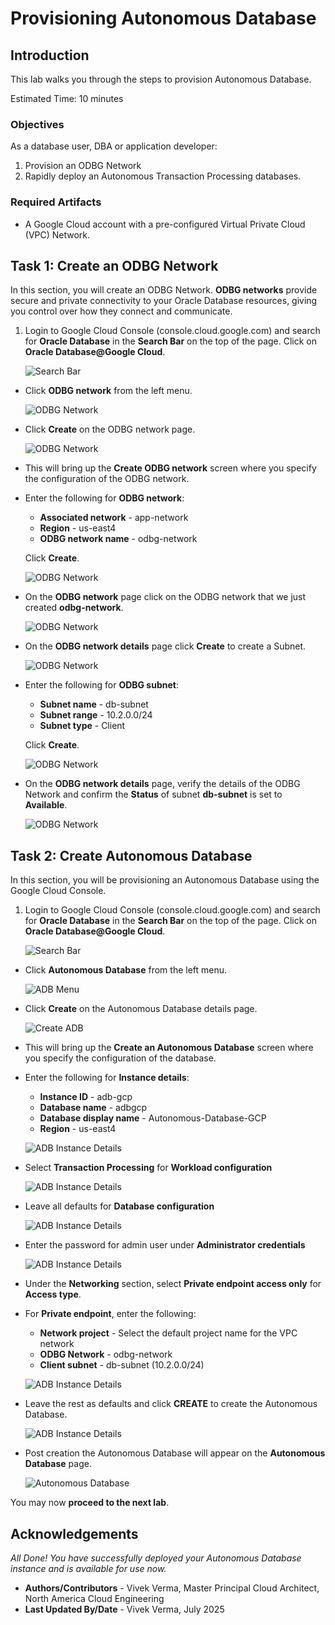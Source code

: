 
# Provisioning Autonomous Database

## Introduction

This lab walks you through the steps to provision Autonomous Database. 

Estimated Time: 10 minutes

### Objectives

As a database user, DBA or application developer:

1. Provision an ODBG Network
2. Rapidly deploy an Autonomous Transaction Processing databases.

### Required Artifacts

- A Google Cloud account with a pre-configured Virtual Private Cloud (VPC) Network.

## Task 1: Create an ODBG Network

In this section, you will create an ODBG Network. **ODBG networks** provide secure and private connectivity to your Oracle Database resources, giving you control over how they connect and communicate.

1.	Login to Google Cloud Console (console.cloud.google.com) and search for **Oracle Database** in the **Search Bar** on the top of the page. Click on **Oracle Database@Google Cloud**.

    ![Search Bar](./images/adb-search.png " ")

- Click **ODBG network** from the left menu.

    ![ODBG Network](./images/odbg-network-pane.png " ")

- Click **Create** on the ODBG network page.

    ![ODBG Network](./images/odbg-network-create.png " ")

-  This will bring up the **Create ODBG network** screen where you specify the configuration of the ODBG network.

- Enter the following for **ODBG network**:

    * **Associated network** - app-network
    * **Region** - us-east4
    * **ODBG network name** - odbg-network

    Click **Create**.

    ![ODBG Network](./images/create-odbg-network.png " ")

- On the **ODBG network** page click on the ODBG network that we just created **odbg-network**.

    ![ODBG Network](./images/odbg-network-main.png " ")

- On the **ODBG network details** page click **Create** to create a Subnet.

    ![ODBG Network](./images/odbg-network-subnet-create.png " ")

- Enter the following for **ODBG subnet**:

    * **Subnet name** - db-subnet
    * **Subnet range** - 10.2.0.0/24
    * **Subnet type** - Client

    Click **Create**.

    ![ODBG Network](./images/create-odbg-subnet.png " ")

- On the **ODBG network details** page, verify the details of the ODBG Network and confirm the **Status** of subnet **db-subnet** is set to **Available**.

    ![ODBG Network](./images/odbg-network-details.png " ")

## Task 2: Create Autonomous Database

In this section, you will be provisioning an Autonomous Database using the Google Cloud Console.

1.	Login to Google Cloud Console (console.cloud.google.com) and search for **Oracle Database** in the **Search Bar** on the top of the page. Click on **Oracle Database@Google Cloud**.

    ![Search Bar](./images/adb-search.png " ")

-  Click **Autonomous Database** from the left menu.

    ![ADB Menu](./images/adb-menu.png " ")

- Click **Create** on the Autonomous Database details page.

    ![Create ADB](./images/adb-create.png " ")

-  This will bring up the **Create an Autonomous Database** screen where you specify the configuration of the database.

- Enter the following for **Instance details**:

    * **Instance ID** - adb-gcp
    * **Database name** - adbgcp
    * **Database display name** - Autonomous-Database-GCP
    * **Region** - us-east4

    ![ADB Instance Details](./images/adb-instance-details.png " ")

- Select **Transaction Processing** for **Workload configuration**

    ![ADB Instance Details](./images/adb-workload.png " ")

- Leave all defaults for **Database configuration**

    ![ADB Instance Details](./images/adb-database-config.png " ")

- Enter the password for admin user under **Administrator credentials**

    ![ADB Instance Details](./images/adb-credentials.png " ")

- Under the **Networking** section, select **Private endpoint access only** for **Access type**.

- For **Private endpoint**, enter the following:

    * **Network project** - Select the default project name for the VPC network
    * **ODBG Network** - odbg-network
    * **Client subnet** - db-subnet (10.2.0.0/24)

    ![ADB Instance Details](./images/adb-network.png " ")

- Leave the rest as defaults and click **CREATE** to create the Autonomous Database.

    ![ADB Instance Details](./images/adb-default-create.png " ")

- Post creation the Autonomous Database will appear on the **Autonomous Database** page.

    ![Autonomous Database](./images/adb-post-create.png " ")

You may now **proceed to the next lab**.

## Acknowledgements

*All Done! You have successfully deployed your Autonomous Database instance and is available for use now.*

- **Authors/Contributors** - Vivek Verma, Master Principal Cloud Architect, North America Cloud Engineering
- **Last Updated By/Date** - Vivek Verma, July 2025